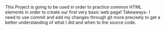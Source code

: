 This Project is going to be used in order to practice common HTML elements in order to create our first very basic web page!
Takeaways- I need to use commit and add my changes through git more precisely to get a better understanding of what I did and when to the source code.
